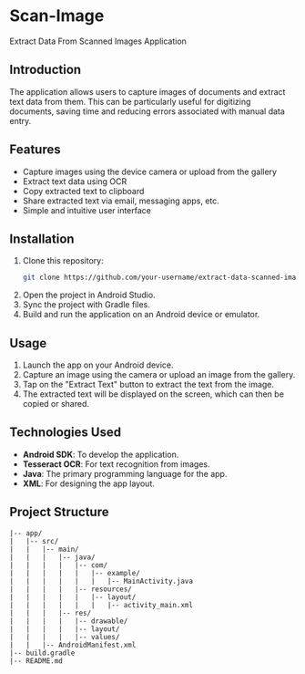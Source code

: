 # Scan-Image
Extract Data From Scanned Images Application
## Introduction

The application allows users to capture images of documents and extract text data from them. This can be particularly useful for digitizing documents, saving time and reducing errors associated with manual data entry.

## Features

- Capture images using the device camera or upload from the gallery
- Extract text data using OCR
- Copy extracted text to clipboard
- Share extracted text via email, messaging apps, etc.
- Simple and intuitive user interface

## Installation

1. Clone this repository:
    ```bash
    git clone https://github.com/your-username/extract-data-scanned-images.git
    ```
2. Open the project in Android Studio.
3. Sync the project with Gradle files.
4. Build and run the application on an Android device or emulator.

## Usage

1. Launch the app on your Android device.
2. Capture an image using the camera or upload an image from the gallery.
3. Tap on the "Extract Text" button to extract the text from the image.
4. The extracted text will be displayed on the screen, which can then be copied or shared.

## Technologies Used

- **Android SDK**: To develop the application.
- **Tesseract OCR**: For text recognition from images.
- **Java**: The primary programming language for the app.
- **XML**: For designing the app layout.

## Project Structure

```plaintext
|-- app/
|   |-- src/
|   |   |-- main/
|   |   |   |-- java/
|   |   |   |   |-- com/
|   |   |   |   |   |-- example/
|   |   |   |   |   |   |-- MainActivity.java
|   |   |   |   |-- resources/
|   |   |   |   |   |-- layout/
|   |   |   |   |   |   |-- activity_main.xml
|   |   |   |-- res/
|   |   |   |   |-- drawable/
|   |   |   |   |-- layout/
|   |   |   |   |-- values/
|   |   |-- AndroidManifest.xml
|-- build.gradle
|-- README.md
